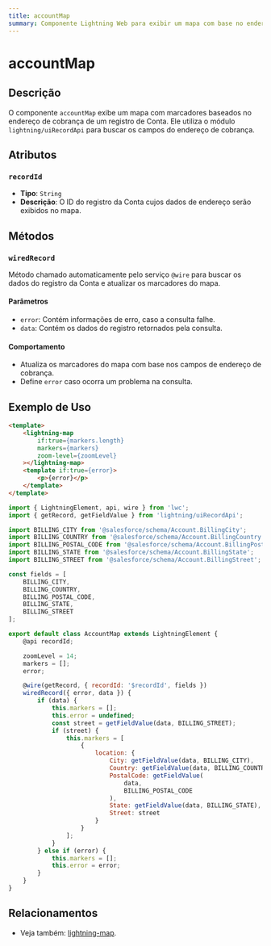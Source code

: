 ```yaml
---
title: accountMap
summary: Componente Lightning Web para exibir um mapa com base no endereço de cobrança de uma conta.
---
```


# accountMap

## Descrição
O componente `accountMap` exibe um mapa com marcadores baseados no endereço de cobrança de um registro de Conta. Ele utiliza o módulo `lightning/uiRecordApi` para buscar os campos do endereço de cobrança.

## Atributos

### `recordId`
- **Tipo**: `String`
- **Descrição**: O ID do registro da Conta cujos dados de endereço serão exibidos no mapa.

## Métodos

### `wiredRecord`
Método chamado automaticamente pelo serviço `@wire` para buscar os dados do registro da Conta e atualizar os marcadores do mapa.

#### Parâmetros
- `error`: Contém informações de erro, caso a consulta falhe.
- `data`: Contém os dados do registro retornados pela consulta.

#### Comportamento
- Atualiza os marcadores do mapa com base nos campos de endereço de cobrança.
- Define `error` caso ocorra um problema na consulta.

## Exemplo de Uso
```html
<template>
    <lightning-map
        if:true={markers.length}
        markers={markers}
        zoom-level={zoomLevel}
    ></lightning-map>
    <template if:true={error}>
        <p>{error}</p>
    </template>
</template>
```

```javascript
import { LightningElement, api, wire } from 'lwc';
import { getRecord, getFieldValue } from 'lightning/uiRecordApi';

import BILLING_CITY from '@salesforce/schema/Account.BillingCity';
import BILLING_COUNTRY from '@salesforce/schema/Account.BillingCountry';
import BILLING_POSTAL_CODE from '@salesforce/schema/Account.BillingPostalCode';
import BILLING_STATE from '@salesforce/schema/Account.BillingState';
import BILLING_STREET from '@salesforce/schema/Account.BillingStreet';

const fields = [
    BILLING_CITY,
    BILLING_COUNTRY,
    BILLING_POSTAL_CODE,
    BILLING_STATE,
    BILLING_STREET
];

export default class AccountMap extends LightningElement {
    @api recordId;

    zoomLevel = 14;
    markers = [];
    error;

    @wire(getRecord, { recordId: '$recordId', fields })
    wiredRecord({ error, data }) {
        if (data) {
            this.markers = [];
            this.error = undefined;
            const street = getFieldValue(data, BILLING_STREET);
            if (street) {
                this.markers = [
                    {
                        location: {
                            City: getFieldValue(data, BILLING_CITY),
                            Country: getFieldValue(data, BILLING_COUNTRY),
                            PostalCode: getFieldValue(
                                data,
                                BILLING_POSTAL_CODE
                            ),
                            State: getFieldValue(data, BILLING_STATE),
                            Street: street
                        }
                    }
                ];
            }
        } else if (error) {
            this.markers = [];
            this.error = error;
        }
    }
}
```

## Relacionamentos

- Veja também: [lightning-map](https://developer.salesforce.com/docs/component-library/bundle/lightning-map/documentation).